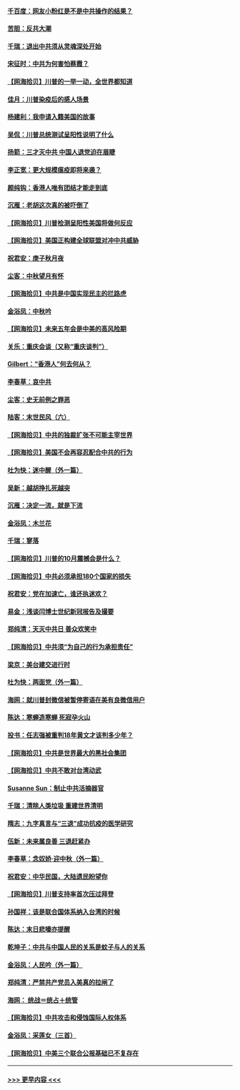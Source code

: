 #### [千百度：网友小粉红是不是中共操作的结果？](../pages/nsc993/n12461025.md?t=10082002) 
#### [苦胆：反共大潮](../pages/nsc993/n12459469.md?t=10082002) 
#### [千瑞：退出中共须从灵魂深处开始](../pages/nsc993/n12459437.md?t=10082002) 
#### [宋征时：中共为何害怕蔡霞？](../pages/nsc993/n12459097.md?t=10082002) 
#### [【网海拾贝】川普的一举一动，全世界都知道](../pages/nsc993/n12458825.md?t=10082002) 
#### [佳月：川普染疫后的感人场景](../pages/nsc993/n12456994.md?t=10082002) 
#### [杨建利：我申请入籍美国的故事](../pages/nsc993/n12455635.md?t=10082002) 
#### [吴侃：川普总统测试呈阳性说明了什么](../pages/nsc993/n12451869.md?t=10082002) 
#### [扬箭：三才灭中共 中国人退党迫在眉睫](../pages/nsc993/n12451842.md?t=10082002) 
#### [李正宽：更大规模瘟疫即将来袭？](../pages/nsc993/n12451455.md?t=10082002) 
#### [颜纯钩：香港人唯有团结才能走到底](../pages/nsc993/n12450870.md?t=10082002) 
#### [沉雁：老胡这次真的被吓倒了](../pages/nsc993/n12449796.md?t=10082002) 
#### [【网海拾贝】川普检测呈阳性美国将做何反应](../pages/nsc993/n12449042.md?t=10082002) 
#### [【网海拾贝】美国正构建全球联盟对冲中共威胁](../pages/nsc993/n12446580.md?t=10082002) 
#### [祝君安：庚子秋月夜](../pages/nsc993/n12445870.md?t=10082002) 
#### [尘客：中秋望月有怀](../pages/nsc993/n12444632.md?t=10082002) 
#### [【网海拾贝】中共是中国实现民主的拦路虎](../pages/nsc993/n12443573.md?t=10082002) 
#### [金浴凤：中秋吟](../pages/nsc993/n12441773.md?t=10082002) 
#### [【网海拾贝】未来五年会是中美的高风险期](../pages/nsc993/n12440760.md?t=10082002) 
#### [关乐：重庆会谈（又称“重庆谈判”）](../pages/nsc993/n12437525.md?t=10082002) 
#### [Gilbert：“香港人”何去何从？](../pages/nsc993/n12435894.md?t=10082002) 
#### [李春草：哀中共](../pages/nsc993/n12435874.md?t=10082002) 
#### [尘客：史无前例之罪恶](../pages/nsc993/n12435762.md?t=10082002) 
#### [陆客：末世民风（六）](../pages/nsc993/n12435354.md?t=10082002) 
#### [【网海拾贝】中共的独裁扩张不可能主宰世界](../pages/nsc993/n12435151.md?t=10082002) 
#### [【网海拾贝】美国不会再容忍配合中共的行为](../pages/nsc993/n12433808.md?t=10082002) 
#### [吐为快：迷中醒（外一篇）](../pages/nsc993/n12433585.md?t=10082002) 
#### [吴新：越胡挣扎死越突](../pages/nsc993/n12433562.md?t=10082002) 
#### [沉雁：决定一流，就是下流](../pages/nsc993/n12432128.md?t=10082002) 
#### [金浴凤：木兰花](../pages/nsc993/n12432124.md?t=10082002) 
#### [千瑞：寥落](../pages/nsc993/n12432071.md?t=10082002) 
#### [【网海拾贝】川普的10月震撼会是什么？](../pages/nsc993/n12431624.md?t=10082002) 
#### [【网海拾贝】中共必须承担180个国家的损失](../pages/nsc993/n12428893.md?t=10082002) 
#### [祝君安：党在加速亡，谁还执迷欢？](../pages/nsc993/n12428652.md?t=10082002) 
#### [易金：浅谈闫博士世纪新冠报告及撮要](../pages/nsc993/n12426822.md?t=10082002) 
#### [郑纯清：天灭中共日 善众欢笑中](../pages/nsc993/n12426784.md?t=10082002) 
#### [【网海拾贝】中共须“为自己的行为承担责任”](../pages/nsc993/n12426067.md?t=10082002) 
#### [梁京：美台建交进行时](../pages/nsc993/n12424066.md?t=10082002) 
#### [吐为快：两面党（外一篇）](../pages/nsc993/n12424043.md?t=10082002) 
#### [海网：就川普封微信被暂停寄语在美有良微信用户](../pages/nsc993/n12424021.md?t=10082002) 
#### [陈达：寒蝉造寒蝉 死寂孕火山](../pages/nsc993/n12423958.md?t=10082002) 
#### [投书：任志强被重判18年黄文才该判多少年？](../pages/nsc993/n12423672.md?t=10082002) 
#### [【网海拾贝】中共是世界最大的黑社会集团](../pages/nsc993/n12423543.md?t=10082002) 
#### [【网海拾贝】中共不敢对台湾动武](../pages/nsc993/n12421418.md?t=10082002) 
#### [Susanne Sun：制止中共活摘器官](../pages/nsc993/n12419654.md?t=10082002) 
#### [千瑞：清除人类垃圾 重建世界清明](../pages/nsc993/n12419414.md?t=10082002) 
#### [隋志：九字真言与“三退”成功抗疫的医学研究](../pages/nsc993/n12419248.md?t=10082002) 
#### [伍新：未来属良善 三退赶紧办](../pages/nsc993/n12418496.md?t=10082002) 
#### [李春草：念奴娇·迎中秋（外一篇）](../pages/nsc993/n12418465.md?t=10082002) 
#### [祝君安：中华民国，大陆遗民盼望你](../pages/nsc993/n12418089.md?t=10082002) 
#### [【网海拾贝】川普支持率首次压过拜登](../pages/nsc993/n12418050.md?t=10082002) 
#### [孙国祥：该是联合国体系纳入台湾的时候](../pages/nsc993/n12417369.md?t=10082002) 
#### [陈达：末日悲嚎亦提醒](../pages/nsc993/n12416736.md?t=10082002) 
#### [乾坤子：中共与中国人民的关系是蚊子与人的关系](../pages/nsc993/n12416632.md?t=10082002) 
#### [金浴凤：人民吟（外一篇）](../pages/nsc993/n12416567.md?t=10082002) 
#### [郑纯清：严禁共产党员入美真的拉闸了](../pages/nsc993/n12416550.md?t=10082002) 
#### [海网： 统战＝统占＋统管](../pages/nsc993/n12416404.md?t=10082002) 
#### [【网海拾贝】中共攻击和侵蚀国际人权体系](../pages/nsc993/n12416250.md?t=10082002) 
#### [金浴凤：采莲女（三首）](../pages/nsc993/n12415517.md?t=10082002) 
#### [【网海拾贝】中美三个联合公报基础已不复存在](../pages/nsc993/n12415054.md?t=10082002) 

----
#### [ >>> 更早内容 <<< ](../indexes/nsc993-earlier.md)
